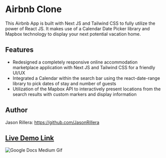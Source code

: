 # Airbnb Clone

This Airbnb App is built with Next JS and Tailwind CSS to fully utilize the power of React JS. It makes use of a Calendar Date Picker library and Mapbox technology to display your next potential vacation home.

## Features

- Redesigned a completely responsive online accommodation marketplace application with Next JS and Tailwind CSS for a friendly UI/UX
- Integrated a Calendar within the search bar using the react-date-range library to pick dates of stay and number of guests
- Utilization of the Mapbox API to interactively present locations from the search results with custom markers and display information

## Author

Jason Rillera: https://github.com/JasonRillera

## [Live Demo Link](https://airbnb-clone-six-omega.vercel.app/)

![Google Docs Medium Gif](airbnbgif.gif)
